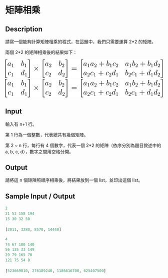 # 矩陣相乘

## Description

請寫一個能夠計算矩陣相乘的程式，在這題中，我們只需要運算 2*2 的矩陣。

兩個 2*2 的矩陣相乘後的結果如下：

![公式](thumbnail.svg)![alt text](thumbnail.svg)

## Input

輸入有 n+1 行。

第 1 行為一個整數，代表總共有幾個矩陣。

第 2 ~ n 行，每行有 4 個數字，代表一個 2*2 的矩陣（依序分別為題目敘述中的 a, b, c, d），數字之間用空格分開。

## Output

請將這 n 個矩陣照順序相乘後，將結果放到一個 list，並印出這個 list。

## Sample Input / Output

```py
2
21 53 158 194
15 30 32 50

[2011, 3280, 8578, 14440]
```
```py
4
74 67 180 140
56 135 33 149
29 79 165 70
121 75 54 8

[523669010, 276189240, 1186616700, 625407500]
```